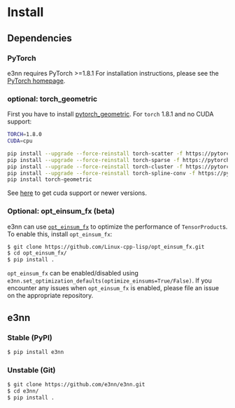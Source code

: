 # Install

## Dependencies

### PyTorch

e3nn requires PyTorch >=1.8.1 For installation instructions, please see the [PyTorch homepage](https://pytorch.org/).

### optional: torch_geometric

First you have to install [pytorch_geometric](https://github.com/rusty1s/pytorch_geometric). For `torch` 1.8.1 and no CUDA support:

```bash
TORCH=1.8.0
CUDA=cpu

pip install --upgrade --force-reinstall torch-scatter -f https://pytorch-geometric.com/whl/torch-$TORCH+$CUDA.html
pip install --upgrade --force-reinstall torch-sparse -f https://pytorch-geometric.com/whl/torch-$TORCH+$CUDA.html
pip install --upgrade --force-reinstall torch-cluster -f https://pytorch-geometric.com/whl/torch-$TORCH+$CUDA.html
pip install --upgrade --force-reinstall torch-spline-conv -f https://pytorch-geometric.com/whl/torch-$TORCH+$CUDA.html
pip install torch-geometric
```

See [here](https://github.com/rusty1s/pytorch_geometric#installation) to get cuda support or newer versions.

### Optional: opt_einsum_fx (beta)

e3nn can use [`opt_einsum_fx`](https://github.com/Linux-cpp-lisp/opt_einsum_fx) to optimize the performance of `TensorProduct`s. To enable this, install `opt_einsum_fx`:
```bash
$ git clone https://github.com/Linux-cpp-lisp/opt_einsum_fx.git
$ cd opt_einsum_fx/
$ pip install .
```

`opt_einsum_fx` can be enabled/disabled using `e3nn.set_optimization_defaults(optimize_einsums=True/False)`. If you encounter any issues when `opt_einsum_fx` is enabled, please file an issue on the appropriate repository.

## e3nn

### Stable (PyPI)

```bash
$ pip install e3nn
```

### Unstable (Git)

```bash
$ git clone https://github.com/e3nn/e3nn.git
$ cd e3nn/
$ pip install .
```
